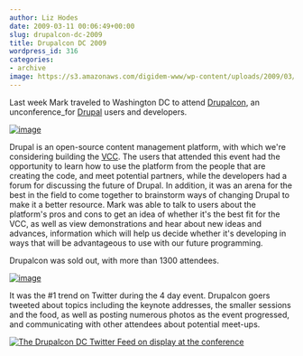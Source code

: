 ```yaml
---
author: Liz Hodes
date: 2009-03-11 00:06:49+00:00
slug: drupalcon-dc-2009
title: Drupalcon DC 2009
wordpress_id: 316
categories:
- archive
image: https://s3.amazonaws.com/digidem-www/wp-content/uploads/2009/03/drupalcon09-300x199.jpg
---
```


Last week Mark traveled to Washington DC to attend [Drupalcon](http://dc2009.drupalcon.org/), an unconference_for [Drupal](http://drupal.org/) users and developers.

[![image](https://s3.amazonaws.com/digidem-www/wp-content/uploads/2009/03/drupalcon09-300x199.jpg)](https://s3.amazonaws.com/digidem-www/wp-content/uploads/2009/03/drupalcon09.jpg)

Drupal is an open-source content management platform, with which we're considering building the [VCC](http://www.dtwo.org/programming/). The users that attended this event had the opportunity to learn how to use the platform from the people that are creating the code, and meet potential partners, while the developers had a forum for discussing the future of Drupal. In addition, it was an arena for the best in the field to come together to brainstorm ways of changing Drupal to make it a better resource. Mark was able to talk to users about the platform's pros and cons to get an idea of whether it's the best fit for the VCC, as well as view demonstrations and hear about new ideas and advances, information which will help us decide whether it's developing in ways that will be advantageous to use with our future programming.

Drupalcon was sold out, with more than 1300 attendees.

[![image](https://s3.amazonaws.com/digidem-www/wp-content/uploads/2009/03/drupalcon-crowd-300x199.jpg)](https://s3.amazonaws.com/digidem-www/wp-content/uploads/2009/03/drupalcon-crowd.jpg)

It was the #1 trend on Twitter during the 4 day event. Drupalcon goers tweeted about topics including the keynote addresses, the smaller sessions and the food, as well as posting numerous photos as the event progressed, and communicating with other attendees about potential meet-ups.

[![The Drupalcon DC Twitter Feed on display at the conference](https://s3.amazonaws.com/digidem-www/wp-content/uploads/2009/03/drupalcon-2009-twitter-300x225.jpg)](https://s3.amazonaws.com/digidem-www/wp-content/uploads/2009/03/drupalcon-2009-twitter.jpg)
